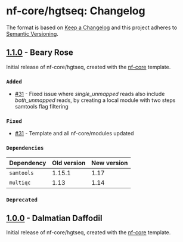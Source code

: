 # nf-core/hgtseq: Changelog

The format is based on [Keep a Changelog](https://keepachangelog.com/en/1.0.0/)
and this project adheres to [Semantic Versioning](https://semver.org/spec/v2.0.0.html).

## [1.1.0](https://github.com/nf-core/hgtseq/releases/tag/1.1.0) - Beary Rose

Initial release of nf-core/hgtseq, created with the [nf-core](https://nf-co.re/) template.

### `Added`

- [#31](https://github.com/nf-core/hgtseq/pull/31) - Fixed issue where _single_unmapped_ reads also include _both_unmapped_ reads, by creating a local module with two steps samtools flag filtering

### `Fixed`

- [#31](https://github.com/nf-core/hgtseq/pull/31) - Template and all nf-core/modules updated

### `Dependencies`

| Dependency | Old version | New version |
| ---------- | ----------- | ----------- |
| `samtools` | 1.15.1      | 1.17        |
| `multiqc`  | 1.13        | 1.14        |

### `Deprecated`

## [1.0.0](https://github.com/nf-core/hgtseq/releases/tag/1.0.0) - Dalmatian Daffodil

Initial release of nf-core/hgtseq, created with the [nf-core](https://nf-co.re/) template.
